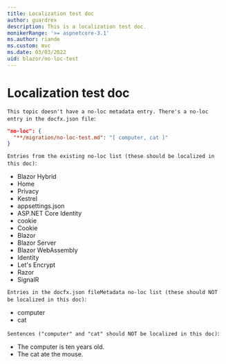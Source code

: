 ```yaml
---
title: Localization test doc
author: guardrex
description: This is a localization test doc.
monikerRange: '>= aspnetcore-3.1'
ms.author: riande
ms.custom: mvc
ms.date: 03/03/2022
uid: blazor/no-loc-test
---
```

# Localization test doc

`This topic doesn't have a no-loc metadata entry. There's a no-loc entry in the docfx.json file`:

```json
"no-loc": {
  "**/migration/no-loc-test.md": "[ computer, cat ]"
}
```

`Entries from the existing no-loc list (these should be localized in this doc)`:

* Blazor Hybrid
* Home
* Privacy
* Kestrel
* appsettings.json
* ASP.NET Core Identity
* cookie
* Cookie
* Blazor
* Blazor Server
* Blazor WebAssembly
* Identity
* Let's Encrypt
* Razor
* SignalR

`Entries in the docfx.json fileMetadata no-loc list (these should NOT be localized in this doc)`:

* computer
* cat

`Sentences ("computer" and "cat" should NOT be localized in this doc)`:

* The computer is ten years old.
* The cat ate the mouse.
